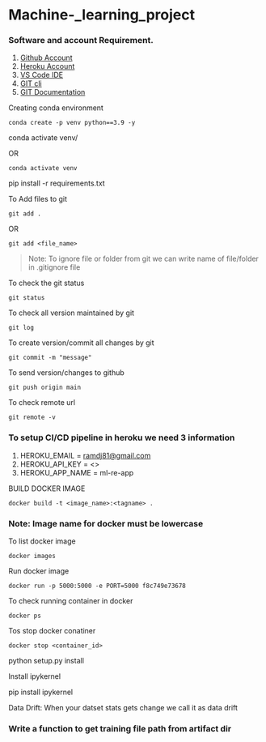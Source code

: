 # Machine-_learning_project

### Software and account Requirement.

1. [Github Account](https://github.com/login)
2. [Heroku Account](https://dashboard.heroku.com/login)
3. [VS Code IDE](https://code.visualstudio.com/download)
4. [GIT cli](https://git-scm.com/downloads)
5. [GIT Documentation](https://git-scm.com/docs/gittutorial)


 Creating conda environment

```
conda create -p venv python==3.9 -y

```

conda activate venv/

OR

```
conda activate venv
```


pip install -r requirements.txt


To Add files to git

```
git add .
```

OR

```
git add <file_name>
```

> Note: To ignore file or folder from git we can write name of file/folder in .gitignore file

To check the git status

```
git status
```

To check all version maintained by git

```
git log
```


To create version/commit all changes by git

```
git commit -m "message"
```

To send version/changes to github

```
git push origin main
```

To check remote url

```
git remote -v
```

### To setup CI/CD pipeline in heroku we need 3 information

1. HEROKU_EMAIL = ramdj81@gmail.com
2. HEROKU_API_KEY = <>
3. HEROKU_APP_NAME = ml-re-app

BUILD DOCKER IMAGE

```
docker build -t <image_name>:<tagname> .
```

### Note: Image name for docker must be lowercase

To list docker image

```
docker images
```

Run docker image

```
docker run -p 5000:5000 -e PORT=5000 f8c749e73678
```

To check running container in docker

```
docker ps
```

Tos stop docker conatiner

```
docker stop <container_id>
```


python setup.py install


Install ipykernel

pip install ipykernel


Data Drift: When your datset stats gets change we call it as data drift

### Write a function to get training file path from artifact dir